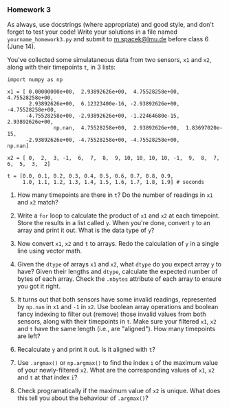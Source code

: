 ### Homework 3

As always, use docstrings (where appropriate) and good style, and don't forget to test your code! Write your solutions in a file named `yourname_homework3.py` and submit to m.spacek@lmu.de before class 6 (June 14).

You've collected some simulataneous data from two sensors, `x1` and `x2`, along with their timepoints `t`, in 3 lists:

```
import numpy as np

x1 = [ 0.00000000e+00,  2.93892626e+00,  4.75528258e+00,  4.75528258e+00,
       2.93892626e+00,  6.12323400e-16, -2.93892626e+00, -4.75528258e+00,
      -4.75528258e+00, -2.93892626e+00, -1.22464680e-15,  2.93892626e+00,
               np.nan,  4.75528258e+00,  2.93892626e+00,  1.83697020e-15,
      -2.93892626e+00, -4.75528258e+00, -4.75528258e+00,          np.nan]

x2 = [ 0,  2,  3, -1,  6,  7,  8,  9, 10, 10, 10, 10, -1,  9,  8,  7,  6,  5,  3,  2]

t = [0.0, 0.1, 0.2, 0.3, 0.4, 0.5, 0.6, 0.7, 0.8, 0.9,
     1.0, 1.1, 1.2, 1.3, 1.4, 1.5, 1.6, 1.7, 1.8, 1.9] # seconds
```

1. How many timepoints are there in `t`? Do the number of readings in `x1` and `x2` match?

2. Write a `for` loop to calculate the product of `x1` and `x2` at each timepoint. Store the results in a list called `y`. When you're done, convert `y` to an array and print it out. What is the data type of `y`?

3. Now convert `x1`, `x2` and `t` to arrays. Redo the calculation of `y` in a single line using vector math.

4. Given the `dtype` of arrays `x1` and `x2`, what `dtype` do you expect array `y` to have? Given their lengths and `dtype`, calculate the expected number of bytes of each array. Check the `.nbytes` attribute of each array to ensure you got it right.

5. It turns out that both sensors have some invalid readings, represented by `np.nan` in `x1` and `-1` in `x2`. Use boolean array operations and boolean fancy indexing to filter out (remove) those invalid values from both sensors, along with their timepoints in `t`. Make sure your filtered `x1`, `x2` and `t` have the same length (i.e., are "aligned"). How many timepoints are left?

6. Recalculate `y` and print it out. Is it aligned with `t`?

7. Use `.argmax()` or `np.argmax()` to find the index `i` of the maximum value of your newly-filtered `x2`. What are the corresponding values of `x1`, `x2` and `t` at that index `i`?

8. Check programatically if the maximum value of `x2` is unique. What does this tell you about the behaviour of `.argmax()`?
